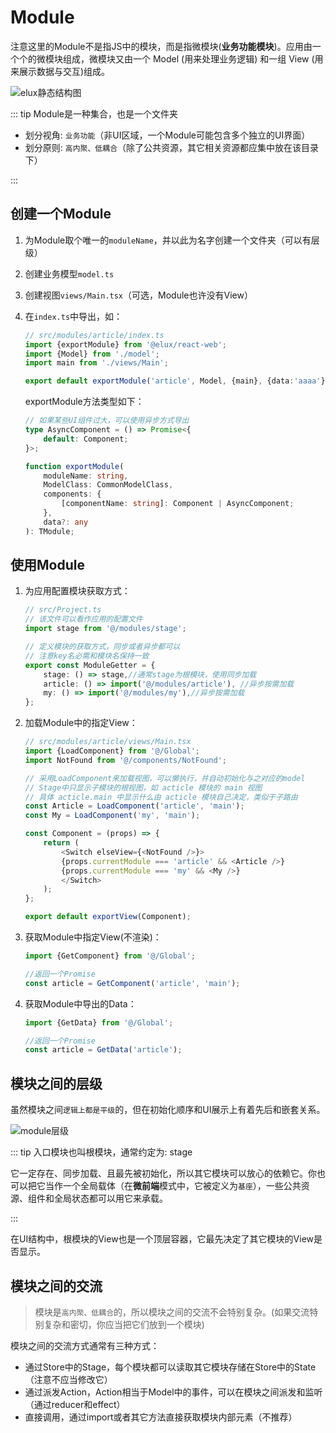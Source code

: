 # Module

注意这里的Module不是指JS中的模块，而是指微模块(**业务功能模块**)。应用由一个个的微模块组成，微模块又由一个 Model (用来处理业务逻辑) 和一组 View (用来展示数据与交互)组成。

![elux静态结构图](/images/static-structure.svg)

::: tip Module是一种集合，也是一个文件夹

- 划分视角: `业务功能`（非UI区域，一个Module可能包含多个独立的UI界面）
- 划分原则: `高内聚、低耦合`（除了公共资源，其它相关资源都应集中放在该目录下）

:::

## 创建一个Module

1. 为Module取个唯一的`moduleName`，并以此为名字创建一个文件夹（可以有层级）
2. 创建业务模型`model.ts`
3. 创建视图`views/Main.tsx`（可选，Module也许没有View）
4. 在`index.ts`中导出，如：

    ```ts
    // src/modules/article/index.ts
    import {exportModule} from '@elux/react-web';
    import {Model} from './model';
    import main from './views/Main';

    export default exportModule('article', Model, {main}, {data:'aaaa'});
    ```

    exportModule方法类型如下：

    ```ts
    // 如果某些UI组件过大，可以使用异步方式导出
    type AsyncComponent = () => Promise<{
        default: Component;
    }>;

    function exportModule(
        moduleName: string, 
        ModelClass: CommonModelClass, 
        components: {
            [componentName: string]: Component | AsyncComponent;
        }, 
        data?: any
    ): TModule;
    ```

## 使用Module

1. 为应用配置模块获取方式：

    ```ts
    // src/Project.ts
    // 该文件可以看作应用的配置文件
    import stage from '@/modules/stage';
    
    // 定义模块的获取方式，同步或者异步都可以
    // 注意key名必需和模块名保持一致
    export const ModuleGetter = {
        stage: () => stage,//通常stage为根模块，使用同步加载
        article: () => import('@/modules/article'), //异步按需加载
        my: () => import('@/modules/my'),//异步按需加载
    };
    ```

2. 加载Module中的指定View：

    ```ts
    // src/modules/article/views/Main.tsx
    import {LoadComponent} from '@/Global';
    import NotFound from '@/components/NotFound';

    // 采用LoadComponent来加载视图，可以懒执行，并自动初始化与之对应的model
    // Stage中只显示子模块的根视图，如 acticle 模块的 main 视图
    // 具体 acticle.main 中显示什么由 acticle 模块自己决定，类似于子路由
    const Article = LoadComponent('article', 'main');
    const My = LoadComponent('my', 'main');

    const Component = (props) => {
        return (
            <Switch elseView={<NotFound />}>
            {props.currentModule === 'article' && <Article />}
            {props.currentModule === 'my' && <My />}
            </Switch>
        );
    };

    export default exportView(Component);
    ```

3. 获取Module中指定View(不渲染)：

    ```ts
    import {GetComponent} from '@/Global';

    //返回一个Promise
    const article = GetComponent('article', 'main');
    ```

4. 获取Module中导出的Data：

    ```ts
    import {GetData} from '@/Global';

    //返回一个Promise
    const article = GetData('article');
    ```

## 模块之间的层级

虽然模块之间`逻辑上都是平级`的，但在初始化顺序和UI展示上有着先后和嵌套关系。

![module层级](/images/module-level.svg)

::: tip 入口模块也叫根模块，通常约定为: stage

它一定存在、同步加载、且最先被初始化，所以其它模块可以放心的依赖它。你也可以把它当作一个全局载体（在**微前端**模式中，它被定义为`基座`），一些公共资源、组件和全局状态都可以用它来承载。

:::

在UI结构中，根模块的View也是一个顶层容器，它最先决定了其它模块的View是否显示。

## 模块之间的交流

> 模块是`高内聚、低耦合`的，所以模块之间的交流不会特别复杂。(如果交流特别复杂和密切，你应当把它们放到一个模块)

模块之间的交流方式通常有三种方式：

- 通过Store中的Stage，每个模块都可以读取其它模块存储在Store中的State（注意不应当修改它）
- 通过派发Action，Action相当于Model中的事件，可以在模块之间派发和监听（通过reducer和effect）
- 直接调用，通过import或者其它方法直接获取模块内部元素（不推荐）
